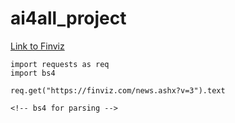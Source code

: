# ai4all_project

[Link to Finviz](https://finviz.com/news.ashx?v=3)

```
import requests as req
import bs4

req.get("https://finviz.com/news.ashx?v=3").text

<!-- bs4 for parsing -->
```